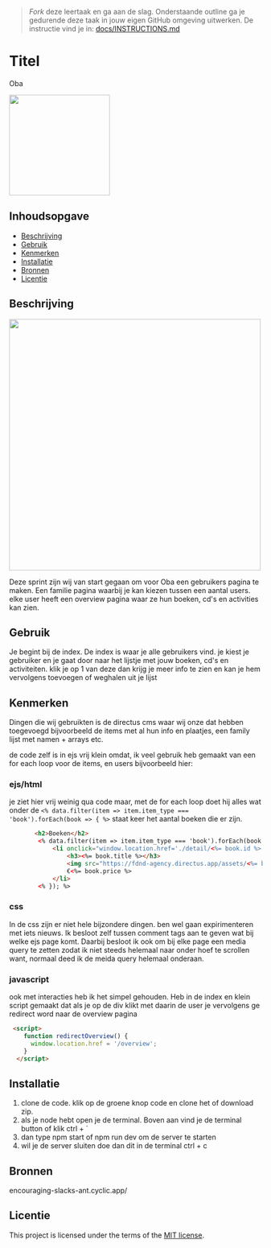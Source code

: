 > _Fork_ deze leertaak en ga aan de slag. Onderstaande outline ga je gedurende deze taak in jouw eigen GitHub omgeving uitwerken. De instructie vind je in: [docs/INSTRUCTIONS.md](docs/INSTRUCTIONS.md)

# Titel
Oba

<img width="200px" src="https://github.com/J3SS3HVA/server-side-rendering-server-side-website/assets/144009667/b5976657-f0dc-4057-ad5e-2bf484f74b9f">


## Inhoudsopgave

  * [Beschrijving](#beschrijving)
  * [Gebruik](#gebruik)
  * [Kenmerken](#kenmerken)
  * [Installatie](#installatie)
  * [Bronnen](#bronnen)
  * [Licentie](#licentie)

## Beschrijving
<!-- In de Beschrijving staat kort beschreven wat voor project het is en wat je hebt gemaakt -->
<img width="500px" src="https://github.com/J3SS3HVA/server-side-rendering-server-side-website/assets/144009667/6ee5fcd7-3199-4669-8c5d-6fca71640fe2">

Deze sprint zijn wij van start gegaan om voor Oba een gebruikers pagina te maken. 
Een familie pagina waarbij je kan kiezen tussen een aantal users. elke user heeft een overview pagina waar ze hun boeken, cd's en activities kan zien.
<!-- Voeg een mooie poster visual toe 📸 -->
<!-- Voeg een link toe naar Github Pages 🌐-->

## Gebruik
<!--Bij Gebruik staat hoe je project er uit ziet, hoe het werkt en wat je er mee kan. -->
Je begint bij de index. De index is waar je alle gebruikers vind. je kiest je gebruiker en je gaat door naar het lijstje met jouw boeken, cd's en activiteiten. klik je op 1 van deze dan krijg je meer info te zien en kan je hem vervolgens toevoegen of weghalen uit je lijst

## Kenmerken
<!-- Bij Kenmerken staat welke technieken zijn gebruikt en hoe. Wat is de HTML structuur? Wat zijn de belangrijkste dingen in CSS? Wat is er met Javascript gedaan en hoe? Misschien heb je een framwork of library gebruikt? -->
Dingen die wij gebruikten is de directus cms waar wij onze dat hebben toegevoegd bijvoorbeeld de items met al hun info en plaatjes, een family lijst met namen + arrays etc.

de code zelf is in ejs vrij klein omdat, ik veel gebruik heb gemaakt van een for each loop voor de items, en users
bijvoorbeeld hier: 

### ejs/html
je ziet hier vrij weinig qua code maar, met de for each loop doet hij alles wat onder de `<% data.filter(item => item.item_type === 'book').forEach(book => { %>` staat keer het aantal boeken die er zijn.
```html
       <h2>Boeken</h2>
        <% data.filter(item => item.item_type === 'book').forEach(book => { %>
            <li onclick="window.location.href='./detail/<%= book.id %>'">
                <h3><%= book.title %></h3>
                <img src="https://fdnd-agency.directus.app/assets/<%= book.afbeelding %>" alt="<%= book.title %> Image">
                €<%= book.price %>
            </li>
        <% }); %>
```

### css
In de css zijn er niet hele bijzondere dingen. ben wel gaan expirimenteren met iets nieuws. Ik besloot zelf tussen comment tags aan te geven wat bij welke ejs page komt. Daarbij besloot ik ook om bij elke page
een media query te zetten zodat ik niet steeds helemaal naar onder hoef te scrollen want, normaal deed ik de meida query helemaal onderaan.

### javascript

ook met interacties heb ik het simpel gehouden. Heb in de index en klein script gemaakt dat als je op de div klikt met daarin de user je vervolgens ge redirect word naar de overview pagina

```html
 <script>
    function redirectOverview() {
      window.location.href = '/overview';
    }
  </script>
```
## Installatie
<!-- Bij Instalatie staat hoe een andere developer aan jouw repo kan werken -->
1. clone de code. klik op de groene knop code en clone het of download zip.
2. als je node hebt open je de terminal. Boven aan vind je de terminal button of klik ctrl +  `
3. dan type npm start of npm run dev om de server te starten
4. wil je de server sluiten doe dan dit in de terminal ctrl + c

## Bronnen
encouraging-slacks-ant.cyclic.app/
## Licentie

This project is licensed under the terms of the [MIT license](./LICENSE).
